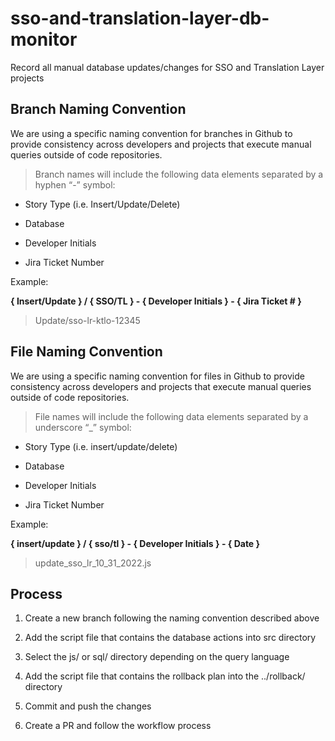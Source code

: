 # sso-and-translation-layer-db-monitor
Record all manual database updates/changes for SSO and Translation Layer projects

## Branch Naming Convention
We are using a specific naming convention for branches in Github to provide consistency across developers and projects that execute manual queries outside of code repositories.

> Branch names will include the following data elements separated by a hyphen “-” symbol:

* Story Type (i.e. Insert/Update/Delete)

* Database

* Developer Initials

* Jira Ticket Number

Example:

**{ Insert/Update } / { SSO/TL } - { Developer Initials } - { Jira Ticket # }**

> Update/sso-lr-ktlo-12345

## File Naming Convention
We are using a specific naming convention for files in Github to provide consistency across developers and projects that execute manual queries outside of code repositories.

> File names will include the following data elements separated by a underscore “_” symbol:

* Story Type (i.e. insert/update/delete)

* Database

* Developer Initials

* Jira Ticket Number

Example:

**{ insert/update } / { sso/tl } - { Developer Initials } - { Date }**

> update_sso_lr_10_31_2022.js

## Process

1. Create a new branch following the naming convention described above

2. Add the script file that contains the database actions into src directory

3. Select the js/ or sql/ directory depending on the query language

4. Add the script file that contains the rollback plan into the ../rollback/ directory 

5. Commit and push the changes

6. Create a PR and follow the workflow process
